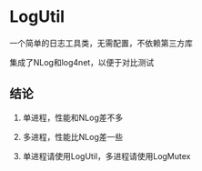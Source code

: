 # LogUtil

一个简单的日志工具类，无需配置，不依赖第三方库

集成了NLog和log4net，以便于对比测试

## 结论

1. 单进程，性能和NLog差不多

2. 多进程，性能比NLog差一些

3. 单进程请使用LogUtil，多进程请使用LogMutex



